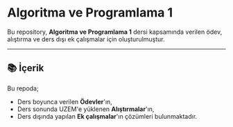 # Algoritma ve Programlama 1

Bu repository, **Algoritma ve Programlama 1** dersi kapsamında verilen ödev, alıştırma ve ders dışı ek çalışmalar için oluşturulmuştur.

---

## 📚 İçerik

Bu repoda;
- Ders boyunca verilen **Ödevler**'ın,
- Ders sonunda UZEM'e yüklenen **Alıştırmalar**'ın,
- Ders dışında yapılan **Ek çalışmalar**'ın
çözümleri bulunmaktadır.
